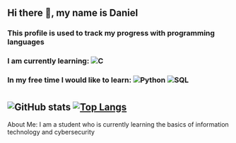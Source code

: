 ## Hi there 👋, my name is Daniel


### This profile is used to track my progress with programming languages
### I am currently learning: ![C](https://img.shields.io/badge/C-00599C?style=for-the-badge&logo=c&logoColor=white) 
    
### In my free time I would like to learn: ![Python](https://img.shields.io/badge/python-%233776AB.svg?style=for-the-badge&logo=python&logoColor=white) ![SQL](https://img.shields.io/badge/sql-%2307405e.svg?style=for-the-badge&logo=postgresql&logoColor=white) 

# #

         
## ![GitHub stats](https://github-readme-stats.vercel.app/api?username=Xocth&show_icons=true) [![Top Langs](https://github-readme-stats.vercel.app/api/top-langs/?username=Xocth)](https://github.com/anuraghazra/github-readme-stats)
About Me: I am a student who is currently learning the basics of information technology and cybersecurity
